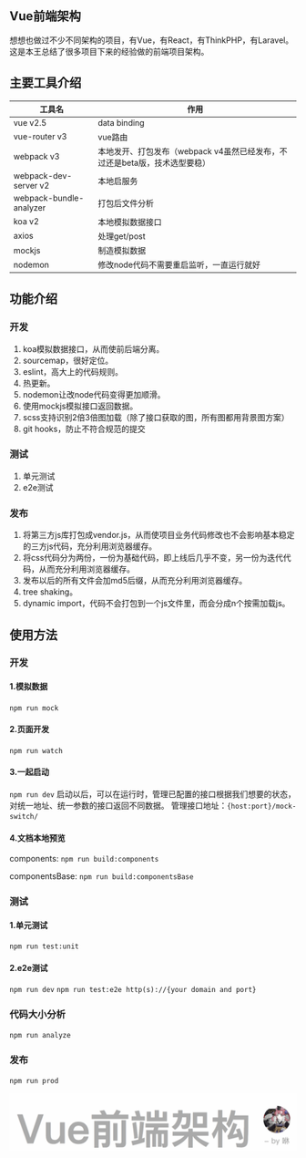 Vue前端架构
---
想想也做过不少不同架构的项目，有Vue，有React，有ThinkPHP，有Laravel。
这是本王总结了很多项目下来的经验做的前端项目架构。

主要工具介绍
---
工具名                   | 作用
----------------------- | ------
vue v2.5                | data binding
vue-router v3           | vue路由
webpack v3              | 本地发开、打包发布（webpack v4虽然已经发布，不过还是beta版，技术选型要稳）
webpack-dev-server v2   | 本地启服务
webpack-bundle-analyzer | 打包后文件分析
koa v2                  | 本地模拟数据接口
axios                   | 处理get/post
mockjs                  | 制造模拟数据
nodemon                 | 修改node代码不需要重启监听，一直运行就好

功能介绍
---
### 开发
1. koa模拟数据接口，从而使前后端分离。
2. sourcemap，很好定位。
3. eslint，高大上的代码规则。
4. 热更新。
5. nodemon让改node代码变得更加顺滑。
6. 使用mockjs模拟接口返回数据。
7. scss支持识别2倍3倍图加载（除了接口获取的图，所有图都用背景图方案）
8. git hooks，防止不符合规范的提交

### 测试
1. 单元测试
2. e2e测试

### 发布
1. 将第三方js库打包成vendor.js，从而使项目业务代码修改也不会影响基本稳定的三方js代码，充分利用浏览器缓存。
2. 将css代码分为两份，一份为基础代码，即上线后几乎不变，另一份为迭代代码，从而充分利用浏览器缓存。
3. 发布以后的所有文件会加md5后缀，从而充分利用浏览器缓存。
4. tree shaking。
5. dynamic import，代码不会打包到一个js文件里，而会分成n个按需加载js。

使用方法
---
### 开发
#### 1.模拟数据
`npm run mock`

#### 2.页面开发
`npm run watch`

#### 3.一起启动
`npm run dev`
启动以后，可以在运行时，管理已配置的接口根据我们想要的状态，对统一地址、统一参数的接口返回不同数据。
管理接口地址：`{host:port}/mock-switch/`

#### 4.文档本地预览
components: `npm run build:components`

componentsBase: `npm run build:componentsBase`

### 测试
#### 1.单元测试
`npm run test:unit`

#### 2.e2e测试
`npm run dev`
`npm run test:e2e http(s)://{your domain and port}`

### 代码大小分析
`npm run analyze`

### 发布
`npm run prod`

![Vue前端架构](https://github.com/CodeLittlePrince/ImagesForGithub/blob/master/vue-construct-1.png?raw=true)
